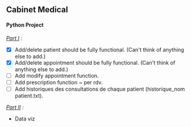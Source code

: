 ## Cabinet Medical
#### Python Project
_<ins>Part I</ins> :_
- [x] Add/delete patient should be fully functional. (Can't think of anything else to add.)
- [x] Add/delete appointment should be fully functional. (Can't think of anything else to add.)
- [ ] Add modify appointment function.
- [ ] Add prescription function ~ per rdv.
- [ ] Add historiques des consultations de chaque patient (historique_nom patient.txt).

_<ins>Part II</ins> :_
- Data viz
